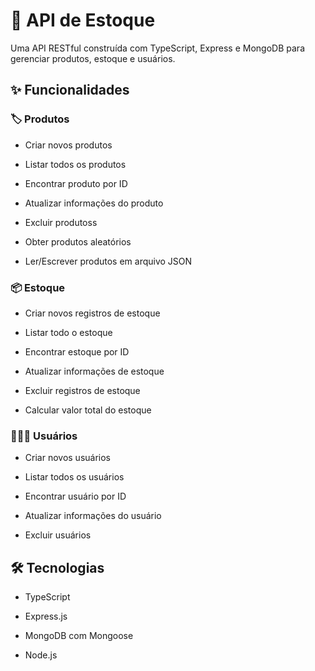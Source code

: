 # 🛒 API de Estoque
Uma API RESTful construída com TypeScript, Express e MongoDB para gerenciar produtos, estoque e usuários.

## ✨ Funcionalidades
  ### 🏷️ Produtos
  - Criar novos produtos
  
  - Listar todos os produtos
  
  - Encontrar produto por ID
  
  - Atualizar informações do produto
  
  - Excluir produtoss
  
  - Obter produtos aleatórios
  
  - Ler/Escrever produtos em arquivo JSON

  ### 📦 Estoque
  - Criar novos registros de estoque
  
  - Listar todo o estoque
  
  - Encontrar estoque por ID
  
  - Atualizar informações de estoque
  
  - Excluir registros de estoque
  
  - Calcular valor total do estoque

  ### 🙍🏻‍♂️ Usuários
  - Criar novos usuários
  
  - Listar todos os usuários
  
  - Encontrar usuário por ID
  
  - Atualizar informações do usuário
  
  - Excluir usuários

## 🛠️ Tecnologias
- TypeScript

- Express.js

- MongoDB com Mongoose

- Node.js
